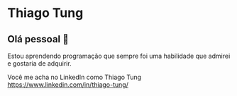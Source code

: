 # Thiago Tung

## Olá pessoal 👋
Estou aprendendo programação que sempre foi uma habilidade que admirei e gostaria de adquirir.

Você me acha no LinkedIn como Thiago Tung https://www.linkedin.com/in/thiago-tung/

<!--
**ThTung/ThTung** is a ✨ _special_ ✨ repository because its `README.md` (this file) appears on your GitHub profile.

Here are some ideas to get you started:



- 🔭 I’m currently working on ...
- 🌱 I’m currently learning ...
- 👯 I’m looking to collaborate on ...
- 🤔 I’m looking for help with ...
- 💬 Ask me about ...
- 📫 How to reach me: ...
- 😄 Pronouns: ...
- ⚡ Fun fact: ...
-->
